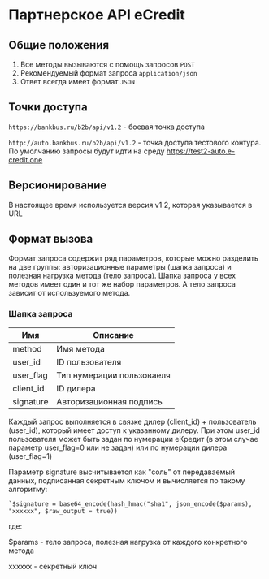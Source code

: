 # Партнерское API eCredit

## Общие положения
1. Все методы вызываются с помощь запросов `POST`
1. Рекомендуемый формат запроса `application/json`
1. Ответ всегда имеет формат `JSON`

## Точки доступа
`https://bankbus.ru/b2b/api/v1.2` - боевая точка доступа

`http://auto.bankbus.ru/b2b/api/v1.2` - точка доступа тестового контура. По умолчанию запросы будут идти на среду https://test2-auto.e-credit.one


## Версионирование
В настоящее время используется версия v1.2, которая указывается в URL

## Формат вызова

Формат запроса содержит ряд параметров, которые можно разделить на две группы: авторизационные параметры (шапка запроса) и полезная нагрузка метода (тело запроса). Шапка запроса у всех методов имеет один и тот же набор параметров. А тело запроса зависит от используемого метода.

### Шапка запроса

Имя | Описание
--- | ---
method | Имя метода
user_id | ID пользователя
user_flag | Тип нумерации пользоваеля
client_id | ID дилера
signature | Авторизационная подпись

Каждый запрос выполняется в связке дилер (client_id) + пользователь (user_id), который имеет доступ к указанному дилеру. При этом user_id пользователя может быть задан по нумерации еКредит (в этом случае параметр user_flag=0 или не задан) или по нумерации дилера (user_flag=1)

Параметр signature высчитывается как "соль" от передаваемый данных, подписанная секретным ключом и вычисляется по такому алгоритму:

```
`$signature = base64_encode(hash_hmac("sha1", json_encode($params), "xxxxxx", $raw_output = true))
```
где: 

$params - тело запроса, полезная нагрузка от каждого конкретного метода

xxxxxx - секретный ключ
